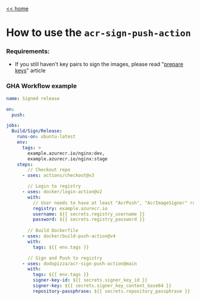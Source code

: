 [<< home](../README.md)

# How to use the `acr-sign-push-action`

### Requirements:
* If you still haven't key pairs to sign the images, please read "[prepare keys](./prepare_keys.md)" article

### GHA Workflow example

```yaml
name: Signed release

on:
  push:

jobs:
  Build/Sign/Release:
    runs-on: ubuntu-latest
    env:
      tags: >
        example.azurecr.io/nginx:dev,
        example.azurecr.io/nginx:stage
    steps:
        // Checkout repo
      - uses: actions/checkout@v3

        // Login to registry
      - uses: docker/login-action@v2
        with:
          // User needs to have at least "AcrPush", "AcrImageSigner" roles
          registry: example.azurecr.io
          username: ${{ secrets.registry_username }}
          password: ${{ secrets.registry_password }}
          
        // Build Dockerfile
      - uses: docker/build-push-action@v4
        with:
          tags: ${{ env.tags }}

        // Sign and Push to registry
      - uses: dodopizza/acr-sign-push-action@main
        with:
          tags: ${{ env.tags }}
          signer-key-id: ${{ secrets.signer_key_id }}
          signer-key: ${{ secrets.signer_key_content_base64 }}
          repository-passphrase: ${{ secrets.repository_passphrase }}
```
